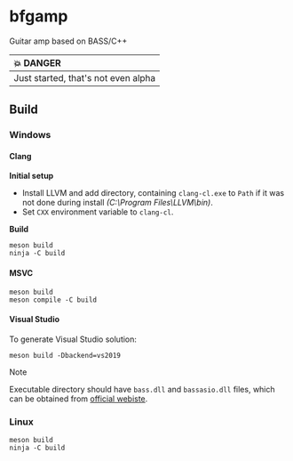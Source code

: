 # bfgamp
Guitar amp based on BASS/C++

| :boom: DANGER                       |
|:------------------------------------|
| Just started, that's not even alpha |

## Build

### Windows

#### Clang
**Initial setup**

- Install LLVM and add directory, containing `clang-cl.exe` to `Path` if it was not done during install *(C:\Program Files\LLVM\bin)*.
- Set `CXX` environment variable to `clang-cl`.

**Build**
```
meson build
ninja -C build
```

#### MSVC
```
meson build
meson compile -C build
```

#### Visual Studio
To generate Visual Studio solution:
```
meson build -Dbackend=vs2019
```

> [!NOTE]
> Executable directory should have `bass.dll` and `bassasio.dll` files, which can be obtained from [official webiste](https://www.un4seen.com/).

### Linux
```
meson build
ninja -C build
```
